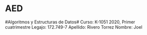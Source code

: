 # AED
#Algoritmos y Estructuras de Datos#
Curso: K-1051
2020, Primer cuatrimestre
Legajo: 172.749-7
Apellido: Rivero Torrez
Nombre: Joel
